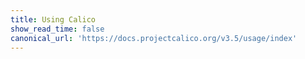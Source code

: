 ```yaml
---
title: Using Calico
show_read_time: false
canonical_url: 'https://docs.projectcalico.org/v3.5/usage/index'
---
```

